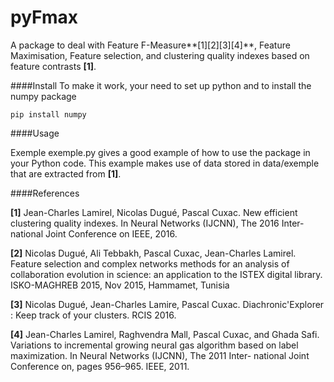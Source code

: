 # pyFmax
A package to deal with Feature F-Measure**[1][2][3][4]**, Feature Maximisation, Feature selection, and clustering quality indexes based on feature contrasts **[1]**.


####Install
To make it work, your need to set up python and to install the numpy package

    pip install numpy

####Usage

Exemple exemple.py gives a good example of how to use the package in your Python code.
This example makes use of data stored in data/exemple that are extracted from **[1]**.


####References

**[1]** Jean-Charles Lamirel, Nicolas Dugué, Pascal Cuxac. 
New efficient clustering quality indexes. 
In Neural Networks (IJCNN), The 2016 Inter- national Joint Conference on IEEE, 2016.

**[2]** Nicolas Dugué, Ali Tebbakh, Pascal Cuxac, Jean-Charles Lamirel. 
Feature selection and complex networks methods for an analysis of collaboration evolution in science: an application to the ISTEX digital library. 
ISKO-MAGHREB 2015, Nov 2015, Hammamet, Tunisia

**[3]** Nicolas Dugué, Jean-Charles Lamire, Pascal Cuxac. 
Diachronic'Explorer : Keep track of your clusters. 
RCIS 2016.

**[4]** Jean-Charles Lamirel, Raghvendra Mall, Pascal Cuxac, and Ghada Safi. 
Variations to incremental growing neural gas algorithm based on label maximization. 
In Neural Networks (IJCNN), The 2011 Inter- national Joint Conference on, pages 956–965. IEEE, 2011.
